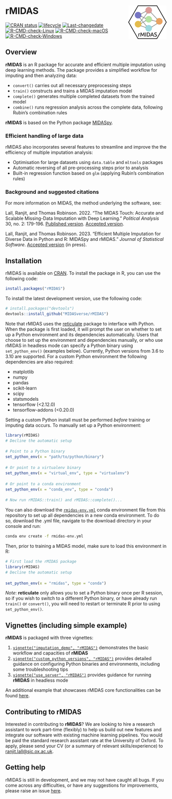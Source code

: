 
<!-- README.md is generated from README.Rmd. Please edit that file -->

# rMIDAS <img src='man/figures/logo.png' align="right" height="105" />

<!-- badges: start -->

[![CRAN
status](https://www.r-pkg.org/badges/version/rMIDAS)](https://cran.r-project.org/package=rMIDAS/)
[![lifecycle](https://img.shields.io/badge/lifecycle-maturing-blue.svg)](https://lifecycle.r-lib.org/articles/stages.html)
[![Last-changedate](https://img.shields.io/badge/last%20change-2023--08--16-yellowgreen.svg)](https://github.com/MIDASverse/rMIDAS/commits/master/)
[![R-CMD-check-Linux](https://github.com/MIDASverse/rMIDAS/actions/workflows/testlinux.yml/badge.svg)](https://github.com/MIDASverse/rMIDAS/actions/workflows/testlinux.yml)
[![R-CMD-check-macOS](https://github.com/MIDASverse/rMIDAS/actions/workflows/testmacos.yml/badge.svg)](https://github.com/MIDASverse/rMIDAS/actions/workflows/testmacos.yml)
[![R-CMD-check-Windows](https://github.com/MIDASverse/rMIDAS/actions/workflows/testwindows.yml/badge.svg)](https://github.com/MIDASverse/rMIDAS/actions/workflows/testwindows.yml)
<!-- badges: end -->

## Overview

**rMIDAS** is an R package for accurate and efficient multiple
imputation using deep learning methods. The package provides a
simplified workflow for imputing and then analyzing data:

- `convert()` carries out all necessary preprocessing steps
- `train()` constructs and trains a MIDAS imputation model
- `complete()` generates multiple completed datasets from the trained
  model
- `combine()` runs regression analysis across the complete data,
  following Rubin’s combination rules

**rMIDAS** is based on the Python package
[MIDASpy](https://github.com/MIDASverse/MIDASpy).

### Efficient handling of large data

rMIDAS also incorporates several features to streamline and improve the
the efficiency of multiple imputation analysis:

- Optimisation for large datasets using `data.table` and `mltools`
  packages
- Automatic reversing of all pre-processing steps prior to analysis
- Built-in regression function based on `glm` (applying Rubin’s
  combination rules)

### Background and suggested citations

For more information on MIDAS, the method underlying the software, see:

Lall, Ranjit, and Thomas Robinson. 2022. “The MIDAS Touch: Accurate and
Scalable Missing-Data Imputation with Deep Learning.” *Political
Analysis* 30, no. 2: 179-196. [Published
version](https://ranjitlall.github.io/assets/pdf/Lall%20and%20Robinson%202022%20PA.pdf).
[Accepted
version](http://eprints.lse.ac.uk/108170/1/Lall_Robinson_PA_Forthcoming.pdf).

Lall, Ranjit, and Thomas Robinson. 2023. “Efficient Multiple Imputation
for Diverse Data in Python and R: MIDASpy and rMIDAS.” *Journal of
Statistical Software*. [Accepted
version](https://ranjitlall.github.io/assets/pdf/jss4379.pdf) (in
press).

## Installation

rMIDAS is available on
[CRAN](https://cran.r-project.org/package=rMIDAS). To install the
package in R, you can use the following code:

``` r
install.packages("rMIDAS")
```

To install the latest development version, use the following code:

``` r
# install.packages("devtools")
devtools::install_github("MIDASverse/rMIDAS")
```

Note that rMIDAS uses the
[reticulate](https://github.com/rstudio/reticulate) package to interface
with Python. When the package is first loaded, it will prompt the user
on whether to set up a Python environment and its dependencies
automatically. Users that choose to set up the environment and
dependencies manually, or who use rMIDAS in headless mode can specify a
Python binary using `set_python_env()` (examples below). Currently,
Python versions from 3.6 to 3.10 are supported. For a custom Python
environment the following dependencies are also required:

- matplotlib
- numpy
- pandas
- scikit-learn
- scipy
- statsmodels
- tensorflow (\<2.12.0)
- tensorflow-addons (\<0.20.0)

Setting a custom Python install must be performed *before* training or
imputing data occurs. To manually set up a Python environment:

``` r
library(rMIDAS)
# Decline the automatic setup

# Point to a Python binary
set_python_env(x = "path/to/python/binary")

# Or point to a virtualenv binary
set_python_env(x = "virtual_env", type = "virtualenv")

# Or point to a conda environment
set_python_env(x = "conda_env", type = "conda")

# Now run rMIDAS::train() and rMIDAS::complete()...
```

You can also download the
[`rmidas-env.yml`](https://github.com/MIDASverse/rMIDAS/blob/master/rmidas-env.yml)
conda environment file from this repository to set up all dependencies
in a new conda environment. To do so, download the .yml file, navigate
to the download directory in your console and run:

``` bash
conda env create -f rmidas-env.yml
```

Then, prior to training a MIDAS model, make sure to load this
environment in R:

``` r
# First load the rMIDAS package
library(rMIDAS)
# Decline the automatic setup

set_python_env(x = "rmidas", type = "conda")
```

*Note*: **reticulate** only allows you to set a Python binary once per R
session, so if you wish to switch to a different Python binary, or have
already run `train()` or `convert()`, you will need to restart or
terminate R prior to using `set_python_env()`.

## Vignettes (including simple example)

**rMIDAS** is packaged with three vignettes:

1.  [`vignette("imputation_demo", "rMIDAS")`](https://github.com/MIDASverse/rMIDAS/blob/master/vignettes/imputation_demo.md)
    demonstrates the basic workflow and capacities of **rMIDAS**
2.  [`vignette("custom_python_versions", "rMIDAS")`](https://github.com/MIDASverse/rMIDAS/blob/master/vignettes/custom_python_versions.md)
    provides detailed guidance on configuring Python binaries and
    environments, including some troubleshooting tips
3.  [`vignette("use_server", "rMIDAS")`](https://github.com/MIDASverse/rMIDAS/blob/master/vignettes/use-server.md)
    provides guidance for running **rMIDAS** in headless mode

An additional example that showcases rMIDAS core functionalities can be
found
[here](https://github.com/MIDASverse/rMIDAS/blob/master/examples/rmidas_demo.md).

## Contributing to rMIDAS

Interested in contributing to **rMIDAS**? We are looking to hire a
research assistant to work part-time (flexibly) to help us build out new
features and integrate our software with existing machine learning
pipelines. You would be paid the standard research assistant rate at the
University of Oxford. To apply, please send your CV (or a summary of
relevant skills/experience) to <ranjit.lall@sjc.ox.ac.uk>.

## Getting help

rMIDAS is still in development, and we may not have caught all bugs. If
you come across any difficulties, or have any suggestions for
improvements, please raise an issue
[here](https://github.com/MIDASverse/MIDASpy/issues).
